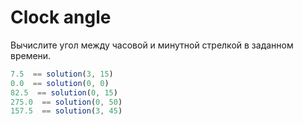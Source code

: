 # Clock angle

Вычислите угол между часовой и минутной стрелкой в заданном времени.

```js
7.5  == solution(3, 15)
0.0  == solution(0, 0)
82.5  == solution(0, 15)
275.0  == solution(0, 50)
157.5  == solution(3, 45)
```